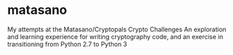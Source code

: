 # matasano
My attempts at the Matasano/Cryptopals Crypto Challenges
An exploration and learning experience for writing cryptography code, and an exercise in transitioning from Python 2.7 to Python 3
